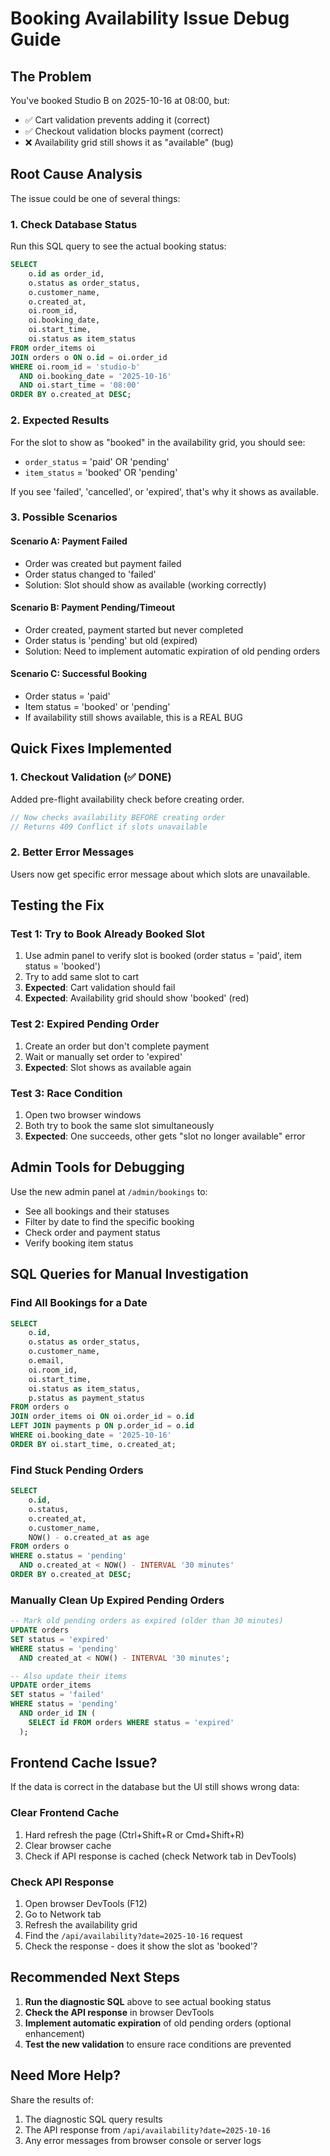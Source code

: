 # Booking Availability Issue Debug Guide

## The Problem
You've booked Studio B on 2025-10-16 at 08:00, but:
- ✅ Cart validation prevents adding it (correct)
- ✅ Checkout validation blocks payment (correct)  
- ❌ Availability grid still shows it as "available" (bug)

## Root Cause Analysis

The issue could be one of several things:

### 1. Check Database Status

Run this SQL query to see the actual booking status:

```sql
SELECT 
    o.id as order_id,
    o.status as order_status,
    o.customer_name,
    o.created_at,
    oi.room_id,
    oi.booking_date,
    oi.start_time,
    oi.status as item_status
FROM order_items oi
JOIN orders o ON o.id = oi.order_id
WHERE oi.room_id = 'studio-b'
  AND oi.booking_date = '2025-10-16'
  AND oi.start_time = '08:00'
ORDER BY o.created_at DESC;
```

### 2. Expected Results

For the slot to show as "booked" in the availability grid, you should see:
- `order_status` = 'paid' OR 'pending'
- `item_status` = 'booked' OR 'pending'

If you see 'failed', 'cancelled', or 'expired', that's why it shows as available.

### 3. Possible Scenarios

#### Scenario A: Payment Failed
- Order was created but payment failed
- Order status changed to 'failed'
- Solution: Slot should show as available (working correctly)

#### Scenario B: Payment Pending/Timeout
- Order created, payment started but never completed  
- Order status is 'pending' but old (expired)
- Solution: Need to implement automatic expiration of old pending orders

#### Scenario C: Successful Booking
- Order status = 'paid'
- Item status = 'booked' or 'pending'
- If availability still shows available, this is a REAL BUG

## Quick Fixes Implemented

### 1. Checkout Validation (✅ DONE)
Added pre-flight availability check before creating order.

```typescript
// Now checks availability BEFORE creating order
// Returns 409 Conflict if slots unavailable
```

### 2. Better Error Messages
Users now get specific error message about which slots are unavailable.

## Testing the Fix

### Test 1: Try to Book Already Booked Slot
1. Use admin panel to verify slot is booked (order status = 'paid', item status = 'booked')
2. Try to add same slot to cart
3. **Expected**: Cart validation should fail
4. **Expected**: Availability grid should show 'booked' (red)

### Test 2: Expired Pending Order
1. Create an order but don't complete payment
2. Wait or manually set order to 'expired'
3. **Expected**: Slot shows as available again

### Test 3: Race Condition
1. Open two browser windows
2. Both try to book the same slot simultaneously
3. **Expected**: One succeeds, other gets "slot no longer available" error

## Admin Tools for Debugging

Use the new admin panel at `/admin/bookings` to:
- See all bookings and their statuses
- Filter by date to find the specific booking
- Check order and payment status
- Verify booking item status

## SQL Queries for Manual Investigation

### Find All Bookings for a Date
```sql
SELECT 
    o.id,
    o.status as order_status,
    o.customer_name,
    o.email,
    oi.room_id,
    oi.start_time,
    oi.status as item_status,
    p.status as payment_status
FROM orders o
JOIN order_items oi ON oi.order_id = o.id
LEFT JOIN payments p ON p.order_id = o.id
WHERE oi.booking_date = '2025-10-16'
ORDER BY oi.start_time, o.created_at;
```

### Find Stuck Pending Orders
```sql
SELECT 
    o.id,
    o.status,
    o.created_at,
    o.customer_name,
    NOW() - o.created_at as age
FROM orders o
WHERE o.status = 'pending'
  AND o.created_at < NOW() - INTERVAL '30 minutes'
ORDER BY o.created_at DESC;
```

### Manually Clean Up Expired Pending Orders
```sql
-- Mark old pending orders as expired (older than 30 minutes)
UPDATE orders
SET status = 'expired'
WHERE status = 'pending'
  AND created_at < NOW() - INTERVAL '30 minutes';

-- Also update their items
UPDATE order_items
SET status = 'failed'
WHERE status = 'pending'
  AND order_id IN (
    SELECT id FROM orders WHERE status = 'expired'
  );
```

## Frontend Cache Issue?

If the data is correct in the database but the UI still shows wrong data:

### Clear Frontend Cache
1. Hard refresh the page (Ctrl+Shift+R or Cmd+Shift+R)
2. Clear browser cache
3. Check if API response is cached (check Network tab in DevTools)

### Check API Response
1. Open browser DevTools (F12)
2. Go to Network tab
3. Refresh the availability grid
4. Find the `/api/availability?date=2025-10-16` request
5. Check the response - does it show the slot as 'booked'?

## Recommended Next Steps

1. **Run the diagnostic SQL** above to see actual booking status
2. **Check the API response** in browser DevTools
3. **Implement automatic expiration** of old pending orders (optional enhancement)
4. **Test the new validation** to ensure race conditions are prevented

## Need More Help?

Share the results of:
1. The diagnostic SQL query results
2. The API response from `/api/availability?date=2025-10-16`
3. Any error messages from browser console or server logs

